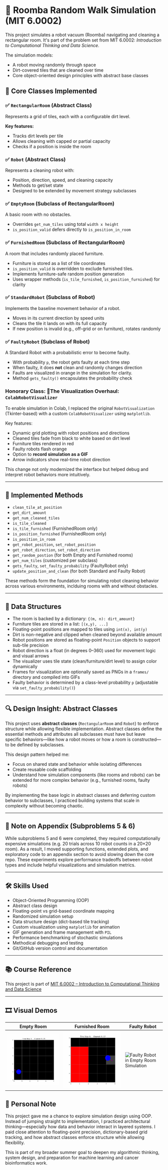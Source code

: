 # 🧹 Roomba Random Walk Simulation (MIT 6.0002)
This project simulates a robot vacuum (Roomba) navigating and cleaning a rectangular room. It's part of the problem set from MIT 6.0002: *Introduction to Computational Thinking and Data Science.*

The simulation models: 
* A robot moving randomly through space
* Dirt-covered tiles that are cleaned over time
* Core object-oriented design principles with abstract base classes

## 🧠 Core Classes Implemented

### ✅ `RectangularRoom` (Abstract Class)
Represents a grid of tiles, each with a configurable dirt level.

**Key features:**
- Tracks dirt levels per tile
- Allows cleaning with capped or partial capacity
- Checks if a position is inside the room

### ✅ `Robot` (Abstract Class)
Represents a cleaning robot with:
- Position, direction, speed, and cleaning capacity
- Methods to get/set state
- Designed to be extended by movement strategy subclasses

### ✅ `EmptyRoom` (Subclass of RectangularRoom)
A basic room with no obstacles.
- Overrides `get_num_tiles` using total `width x height`
- `is_position_valid` defers directly to `is_position_in_room`

### ✅ `FurnishedRoom` (Subclass of RectangularRoom)
A room that includes randomly placed furniture. 
- Furniture is stored as a list of tile coordinates
- `is_position_valid` is overridden to exclude furnished tiles.
- Implements furniture-safe random position generation
- Uses wrapper methods (`is_tile_furnished`, `is_position_furnished`) for clarity

### ✅ `StandardRobot` (Subclass of Robot)
Implements the baseline movement behavior of a robot.
- Moves in its current direction by speed units
- Cleans the tile it lands on with its full capacity
- If new position is invalid (e.g., off-grid or on furniture), rotates randomly

### ✅ `FaultyRobot` (Subclass of Robot)
A Standard Robot with a probabilistic error to become faulty.
- With probability `p`, the robot gets faulty at each time step
- When faulty, it does **not** clean and randomly changes direction
- Faults are visualized in orange in the simulation for clarity.
- Method `gets_faulty()` encapsulates the probability check

### Honorary Class: 🎥The Visualization Overhaul: `ColabRobotVisualizer`
To enable simulation in Colab, I replaced the original `RobotVisualization` (Tkinter-based) with a custom `ColabRobotVisualizer` using `matplotlib`.

Key features:
- Dynamic grid plotting with robot positions and directions
- Cleaned tiles fade from black to white based on dirt level
- Furniture tiles rendered in red
- Faulty robots flash orange
- Option to **record simulation as a GIF**
- Arrow indicators show real-time robot direction

This change not only modernized the interface but helped debug and interpret robot behaviors more intuitively.
  
---

## 🔧 Implemented Methods

- `clean_tile_at_position`
- `get_dirt_amount`
- `get_num_cleaned_tiles`
- `is_tile_cleaned`
- `is_tile_furnished` (FurnishedRoom only)
- `is_position_furnished` (FurnishedRoom only)
- `is_position_in_room`
- `get_robot_position`, `set_robot_position`
- `get_robot_direction`, `set_robot_direction`
- `get_random_postion` (for both Empty and Furnished rooms)
- `get_num_tiles` (customized per subclass)
- `gets_faulty`, `set_faulty_probability` (FaultyRobot only)
- `update_position_and_clean` (for both Standard and Faulty Robot)

These methods form the foundation for simulating robot cleaning behavior across various environments, inclduing rooms with and without obstacles.

---

## 🧱 Data Structures

- The room is backed by a dictionary: `{(m, n): dirt_amount}`
- Furniture tiles are stored in a list: `[(x,y), ...]`
- Floating-point positions are mapped to tiles using `int(x), int(y)`
- Dirt is non-negative and clipped when cleaned beyond available amount
- Robot positions are stored as floating-point `Position` objects to support sub-tile precision
- Robot direction is a float (in degrees 0–360) used for movement logic and visual arrows
- The visualizer uses tile state (clean/furniture/dirt level) to assign color dynamically
- Frames for visualization are optionally saved as PNGs in a `frames/` directory and compiled into GIFs
- Faulty behavior is determined by a class-level probability `p` (adjustable via `set_faulty_probability()`)

---

## 🔍 Design Insight: Abstract Classes

This project uses **abstract classes** (`RectangularRoom` and `Robot`) to enforce structure while allowing flexible implementation. Abstract classes define the essential methods and attributes all subclasses must have but leave specific behaviors—like how a robot moves or how a room is constructed—to be defined by subclasses.

This design pattern helped me:

* Focus on shared state and behavior while isolating differences
* Create reusable code scaffolding
* Understand how simulation components (like rooms and robots) can be extended for more complex behavior (e.g., furnished rooms, faulty robots)

By implementing the base logic in abstract classes and deferring custom behavior to subclasses, I practiced building systems that scale in complexity without becoming chaotic.

---

## 📎 Note on Appendix (Subproblems 5 & 6)

While subproblems 5 and 6 were completed, they required computationally expensive simulations (e.g. 20 trials across 10 robot counts in a 20×20 room). As a result, I moved supporting functions, extended plots, and exploratory code to an appendix section to avoid slowing down the core repo. These experiments explore performance tradeoffs between robot types and include helpful visualizations and simulation metrics.

---

## 🛠️ Skills Used

- Object-Oriented Programming (OOP)
- Abstract class design
- Floating-point vs grid-based coordinate mapping
- Randomized simulation setup
- Data structure design (dict-based tile tracking)
- Custom visualization using `matplotlib` for animation
- GIF generation and frame management with `PIL`
- Performance benchmarking of stochastic simulations
- Methodical debugging and testing
- Git/GitHub version control and documentation

---

## 📚 Course Reference

This project is part of [MIT 6.0002 – Introduction to Computational Thinking and Data Science](https://ocw.mit.edu/courses/electrical-engineering-and-computer-science/6-0002-introduction-to-computational-thinking-and-data-science-fall-2016/)

---
## 🎞️ Visual Demos
|Empty Room | Furnished Room | Faulty Robot|
| - | -|-|
|![Standard Robot in Empty Room Simulation](assets/robot_simulation_emptyroom.gif) | ![Standard Robot in Furnished Room Simulation](assets/robot_simulation_furnishedroom.gif) | ![Faulty Robot in Empty Room Simulation](assets/robot_simulation_faulty.gif) |


## 🧠 Personal Note

This project gave me a chance to explore simulation design using OOP. Instead of jumping straight to implementation, I practiced architectural thinking—especially how data and behavior interact in layered systems. I paid close attention to floating-point precision, dictionary-based grid tracking, and how abstract classes enforce structure while allowing flexibility.

This is part of my broader summer goal to deepen my algorithmic thinking, system design, and preparation for machine learning and cancer bioinformatics work.
